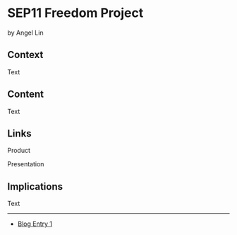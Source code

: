 # SEP11 Freedom Project
by Angel Lin

## Context
Text

## Content
Text

## Links

Product

Presentation

## Implications
Text

---

* [Blog Entry 1](entries/entry01.md)
